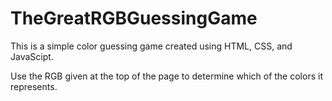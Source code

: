 # TheGreatRGBGuessingGame

This is a simple color guessing game created using HTML, CSS, and JavaScipt.

Use the RGB given at the top of the page to determine which of the colors it represents.
